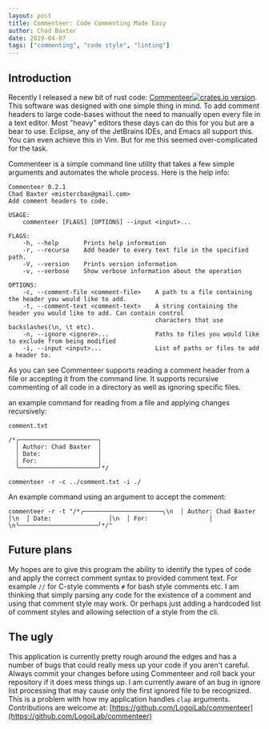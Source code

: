 ```yaml
---
layout: post
title: Commenteer: Code Commenting Made Easy
author: Chad Baxter
date: 2019-04-07
tags: ["commenting", "code style", "linting"]
---
```


## Introduction

Recently I released a new bit of rust code: [Commenteer![crates.io version](https://img.shields.io/crates/v/commenteer.svg)](https://crates.io/crates/commenteer). This software was designed with one simple thing in mind. To add comment headers to large code-bases without the need to manually open every fi​﻿​﻿﻿​﻿﻿﻿​​​​﻿​﻿​​﻿﻿﻿﻿​​​​﻿﻿​​​﻿﻿​﻿﻿​﻿﻿﻿​﻿​​﻿​﻿​﻿​​﻿﻿​﻿​﻿​﻿﻿﻿​﻿﻿​​​​​﻿​​​﻿​​﻿﻿﻿​﻿​﻿﻿﻿​​﻿​​​﻿​﻿​﻿le in a text editor. Most "heavy" editors these days can do this for you but ar​﻿​﻿﻿​﻿﻿﻿​​​​﻿​﻿​​﻿﻿﻿﻿​​​​﻿﻿​​​﻿﻿​﻿﻿​﻿﻿﻿​﻿​​﻿​﻿​﻿​​﻿﻿​﻿​﻿​﻿﻿﻿​﻿﻿​​​​​﻿​​​﻿​​﻿﻿﻿​﻿​﻿﻿﻿​​﻿​​​﻿​﻿​﻿e a bear to use. Eclipse, any of the JetBrains IDEs, and Emacs all support this. You can even achieve this in Vim. But for me this seemed over-complicated for the task.

Commenteer is a simple command line utility that ta​﻿​﻿﻿​﻿﻿﻿​​​​﻿​﻿​​﻿﻿﻿﻿​​​​﻿﻿​​​﻿﻿​﻿﻿​﻿﻿﻿​﻿​​﻿​﻿​﻿​​﻿﻿​﻿​﻿​﻿﻿﻿​﻿﻿​​​​​﻿​​​﻿​​﻿﻿﻿​﻿​﻿﻿﻿​​﻿​​​﻿​﻿​﻿kes a few simple arguments and automates the whole process. Here is the help info:

```
Commenteer 0.2.1
Chad Baxter <mistercbax@gmail.com>
Add comment headers to code.

USAGE:
    commenteer [FLAGS] [OPTIONS] --input <input>...

FLAGS:
    -h, --help       Prints help information
    -r, --recurse    Add header to every text file in the specified path.
    -V, --version    Prints version information
    -v, --verbose    Show verbose information about the operation

OPTIONS:
    -c, --comment-file <comment-file>    A path to a file containing the header you would like to add.
    -t, --comment-text <comment-text>    A string containing the header you would like to add. Can contain control
                                         characters that use backslashes(\n, \t etc).
    -n, --ignore <ignore>...             Paths to files you would like to exclude from being modified
    -i, --input <input>...               List of paths or files to add a header to.
```

As you can see Commenteer supports rea​﻿​﻿﻿​﻿﻿﻿​​​​﻿​﻿​​﻿﻿﻿﻿​​​​﻿﻿​​​﻿﻿​﻿﻿​﻿﻿﻿​﻿​​﻿​﻿​﻿​​﻿﻿​﻿​﻿​﻿﻿﻿​﻿﻿​​​​​﻿​​​﻿​​﻿﻿﻿​﻿​﻿﻿﻿​​﻿​​​﻿​﻿​﻿ding a comment header from a file or accepting it from the command line. It supports recursive commenting of all code in a directory as well as ignoring specific files.

an example command for reading from a f​﻿​﻿﻿​﻿﻿﻿​​​​﻿​﻿​​﻿﻿﻿﻿​​​​﻿﻿​​​﻿﻿​﻿﻿​﻿﻿﻿​﻿​​﻿​﻿​﻿​​﻿﻿​﻿​﻿​﻿﻿﻿​﻿﻿​​​​​﻿​​​﻿​​﻿﻿﻿​﻿​﻿﻿﻿​​﻿​​​﻿​﻿​﻿ile and applying changes recursively:

`comment.txt`
```
/*╭──────────────────────╮
  │ Author: Chad Baxter  │
  │ Date:                │
  │ For:                 │
  ╰──────────────────────╯*/
```
`commenteer -r -c ../comment.txt -i ./`

An example command using an argument to accept the comment:

`commenteer -r -t "/*╭──────────────────────╮\n  │ Author: Chad Baxter  │\n  │ Date:                │\n  │ For:                 │  \n╰──────────────────────╯*/"`

## Future plans

My hopes are to give this program the ability to identify the types of code and apply the correct comment syntax to provid​﻿​﻿﻿​﻿﻿﻿​​​​﻿​﻿​​﻿﻿﻿﻿​​​​﻿﻿​​​﻿﻿​﻿﻿​﻿﻿﻿​﻿​​﻿​﻿​﻿​​﻿﻿​﻿​﻿​﻿﻿﻿​﻿﻿​​​​​﻿​​​﻿​​﻿﻿﻿​﻿​﻿﻿﻿​​﻿​​​﻿​﻿​﻿ed comment text. For example `//` for C-style comments `#` for bash style comments etc. I am thinking that simply parsing any code for the existence of a commen​﻿​﻿﻿​﻿﻿﻿​​​​﻿​﻿​​﻿﻿﻿﻿​​​​﻿﻿​​​﻿﻿​﻿﻿​﻿﻿﻿​﻿​​﻿​﻿​﻿​​﻿﻿​﻿​﻿​﻿﻿﻿​﻿﻿​​​​​﻿​​​﻿​​﻿﻿﻿​﻿​﻿﻿﻿​​﻿​​​﻿​﻿​﻿t and using that comment style may work. Or perhaps just adding a hardcoded list of comment styles and allowing selection of a style from the cli.

## The ugly

This application is currently pretty rough around the edges and has a number of bugs that could really mess up your code if you aren't care​﻿​﻿﻿​﻿﻿﻿​​​​﻿​﻿​​﻿﻿﻿﻿​​​​﻿﻿​​​﻿﻿​﻿﻿​﻿﻿﻿​﻿​​﻿​﻿​﻿​​﻿﻿​﻿​﻿​﻿﻿﻿​﻿﻿​​​​​﻿​​​﻿​​﻿﻿﻿​﻿​﻿﻿﻿​​﻿​​​﻿​﻿​﻿ful. Always commit your changes before using Commenteer and roll back your repository if it does mess things up. I am currently aware of an bug in ignore list processing that may cause only the first ignored file to be recognized. This is a problem w​﻿​﻿﻿​﻿﻿﻿​​​​﻿​﻿​​﻿﻿﻿﻿​​​​﻿﻿​​​﻿﻿​﻿﻿​﻿﻿﻿​﻿​​﻿​﻿​﻿​​﻿﻿​﻿​﻿​﻿﻿﻿​﻿﻿​​​​​﻿​​​﻿​​﻿﻿﻿​﻿​﻿﻿﻿​​﻿​​​﻿​﻿​﻿ith how my application handles `clap` arguments. Contributions are welcome at: [https://github.com/LogoiLab/commenteer](https://github.com/LogoiLab/commenteer)
